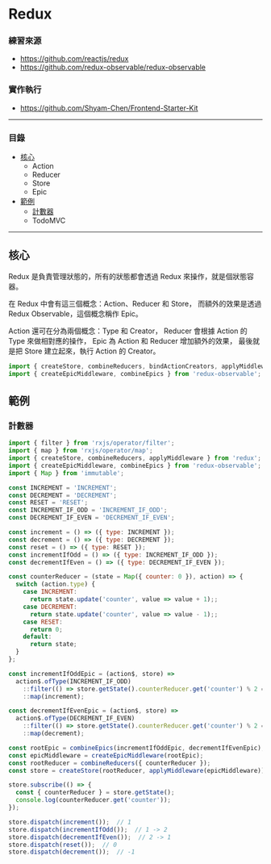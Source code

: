 # Redux

### 練習來源
* https://github.com/reactjs/redux
* https://github.com/redux-observable/redux-observable

### 實作執行
* https://github.com/Shyam-Chen/Frontend-Starter-Kit

***

### 目錄
* [核心](#核心)
  * Action
  * Reducer
  * Store
  * Epic
* [範例](#範例)
  * [計數器](#計數器)
  * TodoMVC

***

## 核心

Redux 是負責管理狀態的，所有的狀態都會透過 Redux 來操作，就是個狀態容器。

在 Redux 中會有這三個概念：Action、Reducer 和 Store，
而額外的效果是透過 Redux Observable，這個概念稱作 Epic。

Action 還可在分為兩個概念：Type 和 Creator，
Reducer 會根據 Action 的 Type 來做相對應的操作，
Epic 為 Action 和 Reducer 增加額外的效果，
最後就是把 Store 建立起來，執行 Action 的 Creator。

```js
import { createStore, combineReducers, bindActionCreators, applyMiddleware, compose } from 'redux';
import { createEpicMiddleware, combineEpics } from 'redux-observable';
```

## 範例

### 計數器

```js
import { filter } from 'rxjs/operator/filter';
import { map } from 'rxjs/operator/map';
import { createStore, combineReducers, applyMiddleware } from 'redux';
import { createEpicMiddleware, combineEpics } from 'redux-observable';
import { Map } from 'immutable';

const INCREMENT = 'INCREMENT';
const DECREMENT = 'DECREMENT';
const RESET = 'RESET';
const INCREMENT_IF_ODD = 'INCREMENT_IF_ODD';
const DECREMENT_IF_EVEN = 'DECREMENT_IF_EVEN';

const increment = () => ({ type: INCREMENT });
const decrement = () => ({ type: DECREMENT });
const reset = () => ({ type: RESET });
const incrementIfOdd = () => ({ type: INCREMENT_IF_ODD });
const decrementIfEven = () => ({ type: DECREMENT_IF_EVEN });

const counterReducer = (state = Map({ counter: 0 }), action) => {
  switch (action.type) {
    case INCREMENT:
      return state.update('counter', value => value + 1);;
    case DECREMENT:
      return state.update('counter', value => value - 1);;
    case RESET:
      return 0;
    default:
      return state;
  }
};

const incrementIfOddEpic = (action$, store) =>
  action$.ofType(INCREMENT_IF_ODD)
    ::filter(() => store.getState().counterReducer.get('counter') % 2 === 1)
    ::map(increment);

const decrementIfEvenEpic = (action$, store) =>
  action$.ofType(DECREMENT_IF_EVEN)
    ::filter(() => store.getState().counterReducer.get('counter') % 2 === 0)
    ::map(decrement);

const rootEpic = combineEpics(incrementIfOddEpic, decrementIfEvenEpic);
const epicMiddleware = createEpicMiddleware(rootEpic);
const rootReducer = combineReducers({ counterReducer });
const store = createStore(rootReducer, applyMiddleware(epicMiddleware));

store.subscribe(() => {
  const { counterReducer } = store.getState();
  console.log(counterReducer.get('counter'));
});

store.dispatch(increment());  // 1
store.dispatch(incrementIfOdd());  // 1 -> 2
store.dispatch(decrementIfEven());  // 2 -> 1
store.dispatch(reset());  // 0
store.dispatch(decrement());  // -1
```
